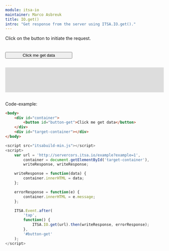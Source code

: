 ```yaml
---
module: itsa-io
maintainer: Marco Asbreuk
title: IO.get()
intro: "Get response from the server using ITSA.IO.get()."
---
```


<style type="text/css">
    #container {
        margin: 2em 0;
        min-height: 2em;
    }
    #container button {
        margin-top: 0.5em;
        min-width: 16em;
    }
    #target-container {
        margin: 2em 0;
        padding: 1em;
        min-height: 3.6em;
        background-color: #ddd;
    }
</style>

Click on the button to initiate the request.

<div id="container">
    <button id="button-get" class="pure-button pure-button-primary pure-button-bordered">Click me get data</button>
</div>
<div id="target-container"></div>

Code-example:

```html
<body>
    <div id="container">
        <button id="button-get">Click me get data</button>
    </div>
    <div id="target-container"></div>
</body>
```

```js
<script src="itsabuild-min.js"></script>
<script>
    var url = 'http://servercors.itsa.io/example?example=1',
        container = document.getElementById('target-container'),
        writeResponse, writeResponse;

    writeResponse = function(data) {
        container.innerHTML = data;
    };

    errorResponse = function(e) {
        container.innerHTML = e.message;
    };

    ITSA.Event.after(
        'tap',
        function() {
            ITSA.IO.get(url).then(writeResponse, errorResponse);
        },
        '#button-get'
    );
</script>
```

<script src="../../dist/itsabuild-min.js"></script>
<script>
    var url = 'http://servercors.itsa.io/example?example=1',
        container = document.getElementById('target-container'),
        writeResponse, writeResponse;

    writeResponse = function(data) {
        container.innerHTML = data;
    };

    errorResponse = function(e) {
        container.innerHTML = e.message;
    };

    ITSA.Event.after(
        'tap',
        function() {
            ITSA.IO.get(url).then(writeResponse, errorResponse);
        },
        '#button-get'
    );
</script>